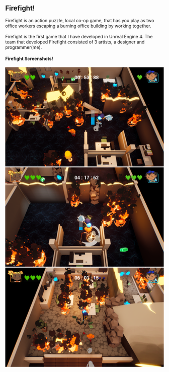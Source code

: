 <div class="Firefight">
<h2>Firefight!</h2>
<p>Firefight is an action puzzle, local co-op game, that has you play as two office workers escaping a burning office building by working together.<br>
<br>
Firefight is the first game that I have developed in Unreal Engine 4. The team that developed Firefight consisted of 3 artists, a designer and programmer(me).</p>
<h4>Firefight Screenshots!</h4>
<img src = "../images/Firefight/Screenshot1.png"/>
<img src = "../images/Firefight/Screenshot2.png"/>
<img src = "../images/Firefight/Screenshot3.png"/>

</div>